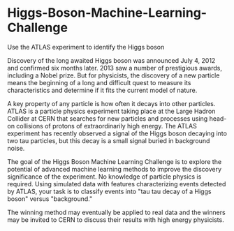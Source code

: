 Higgs-Boson-Machine-Learning-Challenge
======================================

Use the ATLAS experiment to identify the Higgs boson

Discovery of the long awaited Higgs boson was announced July 4, 2012 and confirmed six months later. 2013 saw a number of prestigious awards, including a Nobel prize. But for physicists, the discovery of a new particle means the beginning of a long and difficult quest to measure its characteristics and determine if it fits the current model of nature.

A key property of any particle is how often it decays into other particles. ATLAS is a particle physics experiment taking place at the Large Hadron Collider at CERN that searches for new particles and processes using head-on collisions of protons of extraordinarily high energy. The ATLAS experiment has recently observed a signal of the Higgs boson decaying into two tau particles, but this decay is a small signal buried in background noise. 

The goal of the Higgs Boson Machine Learning Challenge is to explore the potential of advanced machine learning methods to improve the discovery significance of the experiment. No knowledge of particle physics is required. Using simulated data with features characterizing events detected by ATLAS, your task is to classify events into "tau tau decay of a Higgs boson" versus "background." 

The winning method may eventually be applied to real data and the winners may be invited to CERN to discuss their results with high energy physicists.